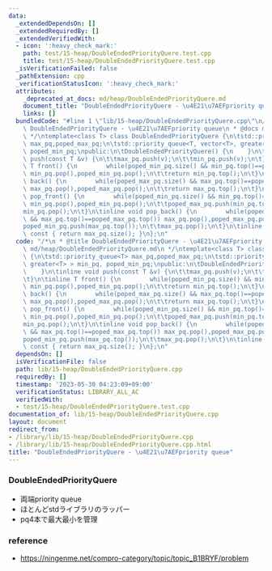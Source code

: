 ```yaml
---
data:
  _extendedDependsOn: []
  _extendedRequiredBy: []
  _extendedVerifiedWith:
  - icon: ':heavy_check_mark:'
    path: test/15-heap/DoubleEndedPriorityQuere.test.cpp
    title: test/15-heap/DoubleEndedPriorityQuere.test.cpp
  _isVerificationFailed: false
  _pathExtension: cpp
  _verificationStatusIcon: ':heavy_check_mark:'
  attributes:
    _deprecated_at_docs: md/heap/DoubleEndedPriorityQuere.md
    document_title: "DoubleEndedPriorityQuere - \u4E21\u7AEFpriority queue"
    links: []
  bundledCode: "#line 1 \"lib/15-heap/DoubleEndedPriorityQuere.cpp\"\n/*\n * @title\
    \ DoubleEndedPriorityQuere - \u4E21\u7AEFpriority queue\n * @docs md/heap/DoubleEndedPriorityQuere.md\n\
    \ */\ntemplate<class T> class DoubleEndedPriorityQuere {\n\tstd::priority_queue<T>\
    \ max_pq,poped_max_pq;\n\tstd::priority_queue<T, vector<T>, greater<T> > min_pq,\
    \ poped_min_pq;\npublic:\n\tDoubleEndedPriorityQuere() {\n    }\n\tinline void\
    \ push(const T &v) {\n\t\tmax_pq.push(v);\n\t\tmin_pq.push(v);\n\t}\n\tinline\
    \ T front() {\n        while(poped_min_pq.size() && min_pq.top()==poped_min_pq.top())\
    \ min_pq.pop(),poped_min_pq.pop();\n\t\treturn min_pq.top();\n\t}\n\tinline T\
    \ back() {\n        while(poped_max_pq.size() && max_pq.top()==poped_max_pq.top())\
    \ max_pq.pop(),poped_max_pq.pop();\n\t\treturn max_pq.top();\n\t}\n\tinline void\
    \ pop_front() {\n        while(poped_min_pq.size() && min_pq.top()==poped_min_pq.top())\
    \ min_pq.pop(),poped_min_pq.pop();\n\t\tpoped_max_pq.push(min_pq.top());\n\t\t\
    min_pq.pop();\n\t}\n\tinline void pop_back() {\n        while(poped_max_pq.size()\
    \ && max_pq.top()==poped_max_pq.top()) max_pq.pop(),poped_max_pq.pop();\n\t\t\
    poped_min_pq.push(max_pq.top());\n\t\tmax_pq.pop();\n\t}\n\tinline size_t size()\
    \ const { return max_pq.size(); }\n};\n"
  code: "/*\n * @title DoubleEndedPriorityQuere - \u4E21\u7AEFpriority queue\n * @docs\
    \ md/heap/DoubleEndedPriorityQuere.md\n */\ntemplate<class T> class DoubleEndedPriorityQuere\
    \ {\n\tstd::priority_queue<T> max_pq,poped_max_pq;\n\tstd::priority_queue<T, vector<T>,\
    \ greater<T> > min_pq, poped_min_pq;\npublic:\n\tDoubleEndedPriorityQuere() {\n\
    \    }\n\tinline void push(const T &v) {\n\t\tmax_pq.push(v);\n\t\tmin_pq.push(v);\n\
    \t}\n\tinline T front() {\n        while(poped_min_pq.size() && min_pq.top()==poped_min_pq.top())\
    \ min_pq.pop(),poped_min_pq.pop();\n\t\treturn min_pq.top();\n\t}\n\tinline T\
    \ back() {\n        while(poped_max_pq.size() && max_pq.top()==poped_max_pq.top())\
    \ max_pq.pop(),poped_max_pq.pop();\n\t\treturn max_pq.top();\n\t}\n\tinline void\
    \ pop_front() {\n        while(poped_min_pq.size() && min_pq.top()==poped_min_pq.top())\
    \ min_pq.pop(),poped_min_pq.pop();\n\t\tpoped_max_pq.push(min_pq.top());\n\t\t\
    min_pq.pop();\n\t}\n\tinline void pop_back() {\n        while(poped_max_pq.size()\
    \ && max_pq.top()==poped_max_pq.top()) max_pq.pop(),poped_max_pq.pop();\n\t\t\
    poped_min_pq.push(max_pq.top());\n\t\tmax_pq.pop();\n\t}\n\tinline size_t size()\
    \ const { return max_pq.size(); }\n};\n"
  dependsOn: []
  isVerificationFile: false
  path: lib/15-heap/DoubleEndedPriorityQuere.cpp
  requiredBy: []
  timestamp: '2023-05-30 04:23:09+09:00'
  verificationStatus: LIBRARY_ALL_AC
  verifiedWith:
  - test/15-heap/DoubleEndedPriorityQuere.test.cpp
documentation_of: lib/15-heap/DoubleEndedPriorityQuere.cpp
layout: document
redirect_from:
- /library/lib/15-heap/DoubleEndedPriorityQuere.cpp
- /library/lib/15-heap/DoubleEndedPriorityQuere.cpp.html
title: "DoubleEndedPriorityQuere - \u4E21\u7AEFpriority queue"
---
```

### DoubleEndedPriorityQuere
- 両端priority queue
- ほとんどstdライブラリのラッパー
- pq4本で最大最小を管理

### reference
- https://ningenme.net/compro-category/topic/topic_B1BRYF/problem
